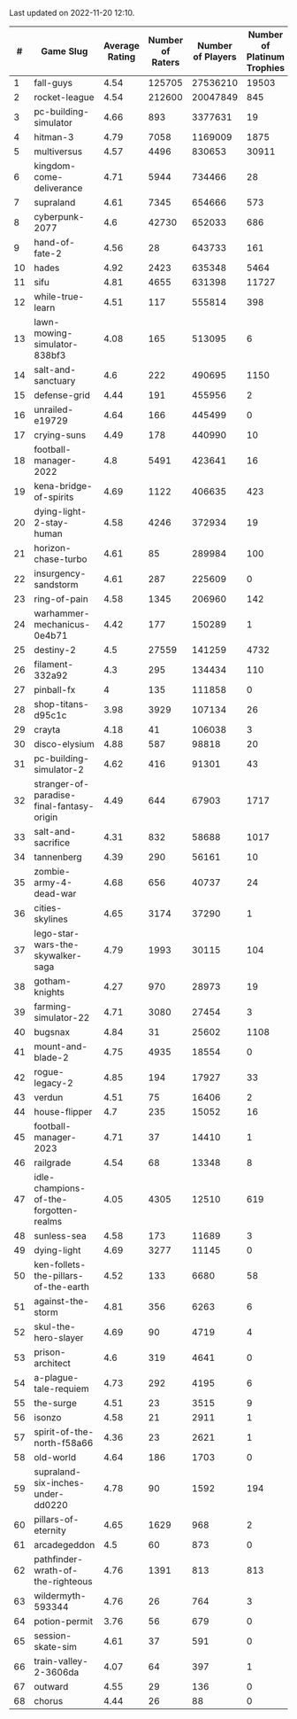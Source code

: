 Last updated on 2022-11-20 12:10.


|#|Game Slug|Average Rating|Number of Raters|Number of Players|Number of Platinum Trophies|Max Rarity (%)|
|---|---|---|---|---|---|---|
|1|fall-guys|4.54|125705|27536210|19503|4|
|2|rocket-league|4.54|212600|20047849|845|75|
|3|pc-building-simulator|4.66|893|3377631|19|48|
|4|hitman-3|4.79|7058|1169009|1875|48|
|5|multiversus|4.57|4496|830653|30911|78|
|6|kingdom-come-deliverance|4.71|5944|734466|28|30|
|7|supraland|4.61|7345|654666|573|99|
|8|cyberpunk-2077|4.6|42730|652033|686|62|
|9|hand-of-fate-2|4.56|28|643733|161|72|
|10|hades|4.92|2423|635348|5464|89|
|11|sifu|4.81|4655|631398|11727|96|
|12|while-true-learn|4.51|117|555814|398|93|
|13|lawn-mowing-simulator-838bf3|4.08|165|513095|6|88|
|14|salt-and-sanctuary|4.6|222|490695|1150|83|
|15|defense-grid|4.44|191|455956|2|80|
|16|unrailed-e19729|4.64|166|445499|0|3|
|17|crying-suns|4.49|178|440990|10|65|
|18|football-manager-2022|4.8|5491|423641|16|49|
|19|kena-bridge-of-spirits|4.69|1122|406635|423|94|
|20|dying-light-2-stay-human|4.58|4246|372934|19|0.4|
|21|horizon-chase-turbo|4.61|85|289984|100|83|
|22|insurgency-sandstorm|4.61|287|225609|0|6|
|23|ring-of-pain|4.58|1345|206960|142|96|
|24|warhammer-mechanicus-0e4b71|4.42|177|150289|1|24|
|25|destiny-2|4.5|27559|141259|4732|95|
|26|filament-332a92|4.3|295|134434|110|93|
|27|pinball-fx|4|135|111858|0|86|
|28|shop-titans-d95c1c|3.98|3929|107134|26|98|
|29|crayta|4.18|41|106038|3|23|
|30|disco-elysium|4.88|587|98818|20|28|
|31|pc-building-simulator-2|4.62|416|91301|43|75|
|32|stranger-of-paradise-final-fantasy-origin|4.49|644|67903|1717|98|
|33|salt-and-sacrifice|4.31|832|58688|1017|91|
|34|tannenberg|4.39|290|56161|10|85|
|35|zombie-army-4-dead-war|4.68|656|40737|24|66|
|36|cities-skylines|4.65|3174|37290|1|76|
|37|lego-star-wars-the-skywalker-saga|4.79|1993|30115|104|98|
|38|gotham-knights|4.27|970|28973|19|34|
|39|farming-simulator-22|4.71|3080|27454|3|80|
|40|bugsnax|4.84|31|25602|1108|97|
|41|mount-and-blade-2|4.75|4935|18554|0|3|
|42|rogue-legacy-2|4.85|194|17927|33|0.7|
|43|verdun|4.51|75|16406|2|72|
|44|house-flipper|4.7|235|15052|16|93|
|45|football-manager-2023|4.71|37|14410|1|80|
|46|railgrade|4.54|68|13348|8|98|
|47|idle-champions-of-the-forgotten-realms|4.05|4305|12510|619|8|
|48|sunless-sea|4.58|173|11689|3|37|
|49|dying-light|4.69|3277|11145|0|97|
|50|ken-follets-the-pillars-of-the-earth|4.52|133|6680|58|50|
|51|against-the-storm|4.81|356|6263|6|24|
|52|skul-the-hero-slayer|4.69|90|4719|4|96|
|53|prison-architect|4.6|319|4641|0|42|
|54|a-plague-tale-requiem|4.73|292|4195|6|93|
|55|the-surge|4.51|23|3515|9|94|
|56|isonzo|4.58|21|2911|1|62|
|57|spirit-of-the-north-f58a66|4.36|23|2621|1|57|
|58|old-world|4.64|186|1703|0|86|
|59|supraland-six-inches-under-dd0220|4.78|90|1592|194|99|
|60|pillars-of-eternity|4.65|1629|968|2|79|
|61|arcadegeddon|4.5|60|873|0|94|
|62|pathfinder-wrath-of-the-righteous|4.76|1391|813|813|36|
|63|wildermyth-593344|4.76|26|764|3|90|
|64|potion-permit|3.76|56|679|0|98|
|65|session-skate-sim|4.61|37|591|0|27|
|66|train-valley-2-3606da|4.07|64|397|1|88|
|67|outward|4.55|29|136|0|81|
|68|chorus|4.44|26|88|0|85|
